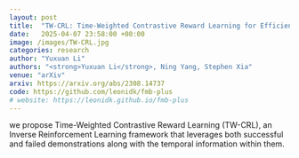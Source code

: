 ```yaml
---
layout: post
title:  "TW-CRL: Time-Weighted Contrastive Reward Learning for Efficient Inverse Reinforcement Learning"
date:   2025-04-07 23:58:00 +00:00
image: /images/TW-CRL.jpg
categories: research
author: "Yuxuan Li"
authors: "<strong>Yuxuan Li</strong>, Ning Yang, Stephen Xia"
venue: "arXiv"
arxiv: https://arxiv.org/abs/2308.14737
code: https://github.com/leonidk/fmb-plus
# website: https://leonidk.github.io/fmb-plus
---
```

we propose Time-Weighted Contrastive Reward
Learning (TW-CRL), an Inverse Reinforcement Learning framework that leverages both successful and failed demonstrations along with the temporal information within them.